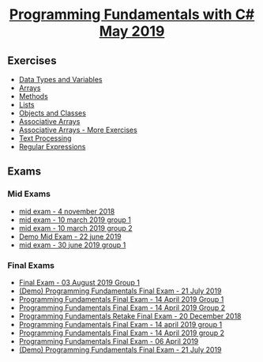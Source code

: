# <a href="https://softuni.bg/trainings/2363/csharp-fundamentals-may-2019"><p align="center"> Programming Fundamentals with C# May 2019<p></a>

## Exercises
- <a href="https://github.com/amartinn/SoftUni/tree/master/C%23%20Fundamentals%20May%202019/exercise/Data%20Types%20and%20Variables" > Data Types and Variables </a>
- <a href="https://github.com/amartinn/SoftUni/tree/master/C%23%20Fundamentals%20May%202019/exercise/Arrays%20-%20Exercise" > Arrays </a>
- <a href="https://github.com/amartinn/SoftUni/tree/master/C%23%20Fundamentals%20May%202019/exercise/Methods%20-%20Exercise" > Methods </a>
- <a href="https://github.com/amartinn/SoftUni/tree/master/C%23%20Fundamentals%20May%202019/exercise/Lists%20-%20Exercise" > Lists </a>
- <a href="https://github.com/amartinn/SoftUni/tree/master/C%23%20Fundamentals%20May%202019/exercise/Objects%20and%20Classes%20-%20Exercise" > Objects and Classes </a>
- <a href="https://github.com/amartinn/SoftUni/tree/master/C%23%20Fundamentals%20May%202019/exercise/Associative%20Arrays%20-%20Exercise" > Associative Arrays </a>
- <a href="https://github.com/amartinn/SoftUni/tree/master/C%23%20Fundamentals%20May%202019/exercise/Associative%20Arrays%20-%20More%20Exercise" > Associative Arrays - More Exercises</a>
- <a href="https://github.com/amartinn/SoftUni/tree/master/C%23%20Fundamentals%20May%202019/exercise/Text%20Processing%20-%20Exercise" > Text Processing </a>
- <a href="https://github.com/amartinn/SoftUni/tree/master/C%23%20Fundamentals%20May%202019/exercise/Regular%20Expressions%20-%20Exercise" > Regular Expressions </a>
## Exams
### Mid Exams
- <a href="https://github.com/amartinn/SoftUni/tree/master/C%23%20Fundamentals%20May%202019/exams/mid%20exam%20-%204%20november%202018" > mid exam - 4 november 2018</a>
- <a href="https://github.com/amartinn/SoftUni/tree/master/C%23%20Fundamentals%20May%202019/exams/mid%20exam%20-%2010%20march%202019%20grp%201" > mid exam - 10 march 2019 group 1</a>
- <a href="https://github.com/amartinn/SoftUni/tree/master/C%23%20Fundamentals%20May%202019/exams/mid%20exam%20-%2010%20march%202019%20grp2" > mid exam - 10 march 2019 group 2</a>
- <a href="https://github.com/amartinn/SoftUni/tree/master/C%23%20Fundamentals%20May%202019/exams/Demo%20Mid%20Exam%2022%20june%202019" > Demo Mid Exam  - 22 june 2019</a>
- <a href="https://github.com/amartinn/SoftUni/tree/master/C%23%20Fundamentals%20May%202019/exams/mid%20exam%2030%20june%20grp1" > mid exam - 30 june 2019 group 1</a>
### Final Exams
- <a
href="https://github.com/amartinn/SoftUni/tree/master/C%23%20Fundamentals%20May%202019/exams/Final%20Exam%20-%2003%20August%202019%20Group%201"> Final Exam - 03 August 2019 Group 1</a>
- <a href="https://github.com/amartinn/SoftUni/tree/master/C%23%20Fundamentals%20May%202019/exams/(Demo)%20Programming%20Fundamentals%20Final%20Exam%20-%2021%20July%202019"> (Demo) Programming Fundamentals Final Exam - 21 July 2019</a>
- <a
href="https://github.com/amartinn/SoftUni/tree/master/C%23%20Fundamentals%20May%202019/exams/Final%20Exam%20-%2014%20april%202019%20grp%201"> Programming Fundamentals Final Exam - 14 April 2019 Group 1</a>
- <a
href="https://github.com/amartinn/SoftUni/tree/master/C%23%20Fundamentals%20May%202019/exams/Final%20Exam%20-%2014%20April%202019%20grp%202"> Programming Fundamentals Final Exam - 14 April 2019 Group 2</a>
- <a
href="https://github.com/amartinn/SoftUni/tree/master/C%23%20Fundamentals%20May%202019/exams/Retake%20Final%20Exam%20-%2020%20December%202018"> Programming Fundamentals Retake Final Exam - 20 December 2018</a>
- <a
href="https://github.com/amartinn/SoftUni/tree/master/C%23%20Fundamentals%20May%202019/exams/Final%20Exam%20-%2014%20april%202019%20grp%201"> Programming Fundamentals Final Exam - 14 april 2019 group 1</a>
- <a
href="https://github.com/amartinn/SoftUni/tree/master/C%23%20Fundamentals%20May%202019/exams/Final%20Exam%20-%2014%20April%202019%20grp%202"> Programming Fundamentals Final Exam - 14 April 2019 group 2</a>
- <a
href="https://github.com/amartinn/SoftUni/tree/master/C%23%20Fundamentals%20May%202019/exams/Final%20Exam%20-%2006%20April%202019"> Programming Fundamentals Final Exam - 06 April 2019</a>
- <a
href="https://github.com/amartinn/SoftUni/tree/master/C%23%20Fundamentals%20May%202019/exams/(Demo)%20Final%20Exam%20-%2021%20July%202019"> (Demo) Programming Fundamentals  Final Exam - 21 July 2019</a>
